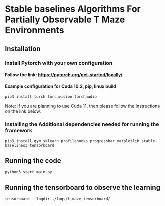 
# Stable baselines Algorithms For Partially Observable T Maze Environments

## Installation

### Install Pytorch with your own configuration

#### Follow the link: <https://pytorch.org/get-started/locally/>

#### Example configuration for Cuda 10.2, pip, linux build

    pip3 install torch torchvision torchaudio

Note: If you are planning to use Cuda 11, then please follow the instructions on the link below.

### Installing the Additional dependencies needed for running the framework

    pip3 install gym sklearn profilehooks progressbar matplotlib stable-baselines3 tensorboard

## Running the code

    python3 start_main.py

## Running the tensorboard to observe the learning

    tensorboard --logdir ./logs/t_maze_tensorboard/
